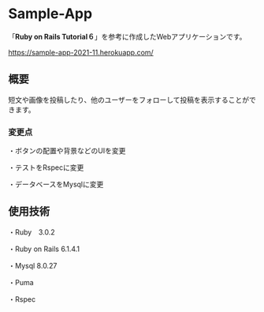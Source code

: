 # Sample-App

「**Ruby on Rails Tutorial６**」を参考に作成したWebアプリケーションです。

https://sample-app-2021-11.herokuapp.com/


## 概要

短文や画像を投稿したり、他のユーザーをフォローして投稿を表示することができます。

### 変更点

・ボタンの配置や背景などのUIを変更

・テストをRspecに変更

・データベースをMysqlに変更

## 使用技術

・Ruby　3.0.2

・Ruby on Rails 6.1.4.1

・Mysql 8.0.27

・Puma

・Rspec


